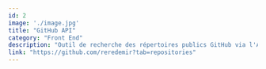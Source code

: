 ```yaml
---
id: 2
image: './image.jpg'
title: "GitHub API"
category: "Front End"
description: "Outil de recherche des répertoires publics GitHub via l'API."
link: "https://github.com/reredemir?tab=repositories"
---
```

